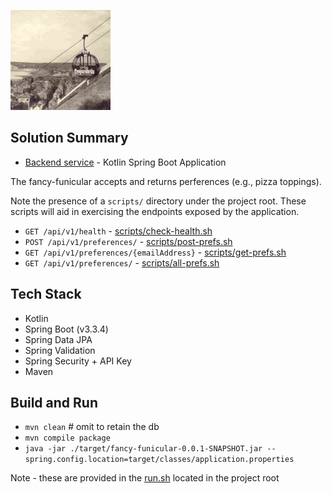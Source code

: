 ![Alt text](./imgs/fancy-funicular.jpeg?raw=true "Fancy Funicular Project")

## Solution Summary

- [Backend service](src) - Kotlin Spring Boot Application

The fancy-funicular accepts and returns perferences (e.g., pizza toppings).

Note the presence of a `scripts/` directory under the project root. These scripts
will aid in exercising the endpoints exposed by the application.

- `GET /api/v1/health` - [scripts/check-health.sh](scripts/check-health.sh)
- `POST /api/v1/preferences/` - [scripts/post-prefs.sh](scripts/post-prefs.sh)
- `GET /api/v1/preferences/{emailAddress}` - [scripts/get-prefs.sh](scripts/get-prefs.sh)
- `GET /api/v1/preferences/` - [scripts/all-prefs.sh](scripts/all-prefs.sh)

## Tech Stack

- Kotlin
- Spring Boot (v3.3.4)
- Spring Data JPA
- Spring Validation
- Spring Security + API Key
- Maven

## Build and Run
- `mvn clean` # omit to retain the db
- `mvn compile package`
- `java -jar ./target/fancy-funicular-0.0.1-SNAPSHOT.jar --spring.config.location=target/classes/application.properties`

Note - these are provided in the [run.sh](run.sh) located in the project root

